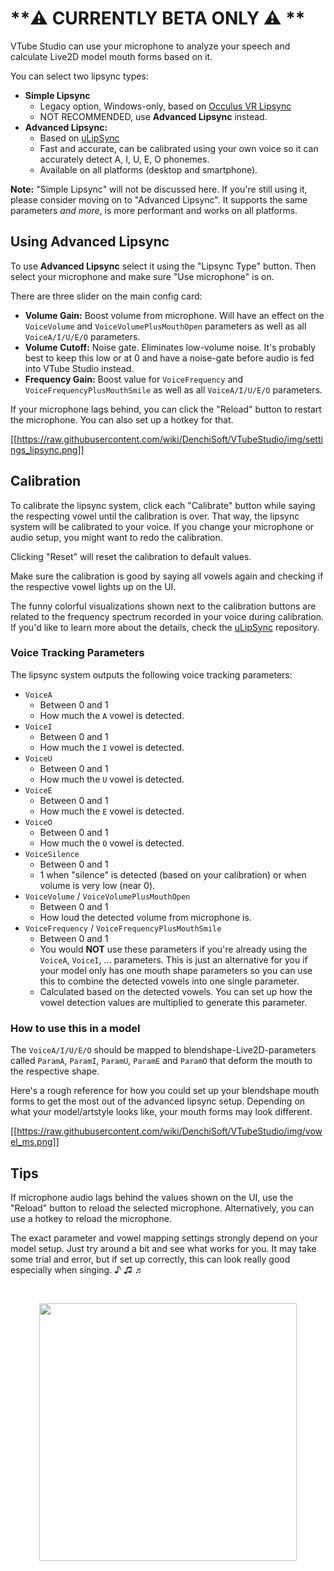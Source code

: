 # **⚠️ CURRENTLY BETA ONLY ⚠️ **

VTube Studio can use your microphone to analyze your speech and calculate Live2D model mouth forms based on it.

You can select two lipsync types:
* **Simple Lipsync**
  * Legacy option, Windows-only, based on [Occulus VR Lipsync](https://developer.oculus.com/documentation/unity/audio-ovrlipsync-unity/)
  * NOT RECOMMENDED, use **Advanced Lipsync** instead.
* **Advanced Lipsync:**
  * Based on [uLipSync](https://github.com/hecomi/uLipSync)
  * Fast and accurate, can be calibrated using your own voice so it can accurately detect A, I, U, E, O phonemes.
  * Available on all platforms (desktop and smartphone).

**Note:** "Simple Lipsync" will not be discussed here. If you're still using it, please consider moving on to "Advanced Lipsync". It supports the same parameters _and more_, is more performant and works on all platforms.

## Using Advanced Lipsync

To use **Advanced Lipsync** select it using the "Lipsync Type" button. Then select your microphone and make sure "Use microphone" is on.

There are three slider on the main config card:

* **Volume Gain:** Boost volume from microphone. Will have an effect on the `VoiceVolume` and `VoiceVolumePlusMouthOpen` parameters as well as all `VoiceA/I/U/E/O` parameters.
* **Volume Cutoff:** Noise gate. Eliminates low-volume noise. It's probably best to keep this low or at 0 and have a noise-gate before audio is fed into VTube Studio instead.
* **Frequency Gain:** Boost value for `VoiceFrequency` and `VoiceFrequencyPlusMouthSmile` as well as all `VoiceA/I/U/E/O` parameters. 

If your microphone lags behind, you can click the "Reload" button to restart the microphone. You can also set up a hotkey for that.

[[https://raw.githubusercontent.com/wiki/DenchiSoft/VTubeStudio/img/settings_lipsync.png]]

## Calibration

To calibrate the lipsync system, click each "Calibrate" button while saying the respecting vowel until the calibration is over. That way, the lipsync system will be calibrated to your voice. If you change your microphone or audio setup, you might want to redo the calibration.

Clicking "Reset" will reset the calibration to default values.

Make sure the calibration is good by saying all vowels again and checking if the respective vowel lights up on the UI.

The funny colorful visualizations shown next to the calibration buttons are related to the frequency spectrum recorded in your voice during calibration. If you'd like to learn more about the details, check the [uLipSync](https://github.com/hecomi/uLipSync) repository.

### Voice Tracking Parameters

The lipsync system outputs the following voice tracking parameters:

* `VoiceA`
  * Between 0 and 1
  * How much the `A` vowel is detected.
* `VoiceI`
  * Between 0 and 1
  * How much the `I` vowel is detected. 
* `VoiceU`
  * Between 0 and 1
  * How much the `U` vowel is detected. 
* `VoiceE`
  * Between 0 and 1
  * How much the `E` vowel is detected. 
* `VoiceO`
  * Between 0 and 1
  * How much the `O` vowel is detected. 
* `VoiceSilence`
  * Between 0 and 1
  * 1 when "silence" is detected (based on your calibration) or when volume is very low (near 0).
* `VoiceVolume` / `VoiceVolumePlusMouthOpen`
  * Between 0 and 1
  * How loud the detected volume from microphone is.
* `VoiceFrequency` / `VoiceFrequencyPlusMouthSmile`
  * Between 0 and 1
  * You would **NOT** use these parameters if you're already using the `VoiceA`, `VoiceI`, ... parameters. This is just an alternative for you if your model only has one mouth shape parameters so you can use this to combine the detected vowels into one single parameter.
  * Calculated based on the detected vowels. You can set up how the vowel detection values are multiplied to generate this parameter.

### How to use this in a model

The `VoiceA/I/U/E/O` should be mapped to blendshape-Live2D-parameters called `ParamA`, `ParamI`, `ParamU`, `ParamE` and `ParamO` that deform the mouth to the respective shape.

Here's a rough reference for how you could set up your blendshape mouth forms to get the most out of the advanced lipsync setup. Depending on what your model/artstyle looks like, your mouth forms may look different.

[[https://raw.githubusercontent.com/wiki/DenchiSoft/VTubeStudio/img/vowel_ms.png]]












## Tips

If microphone audio lags behind the values shown on the UI, use the "Reload" button to reload the selected microphone. Alternatively, you can use a hotkey to reload the microphone.

The exact parameter and vowel mapping settings strongly depend on your model setup. Just try around a bit and see what works for you. It may take some trial and error, but if set up correctly, this can look really good especially when singing.  ♪ ♫ ♬

<br/>
<p align="center">
  <img src="https://raw.githubusercontent.com/wiki/DenchiSoft/VTubeStudio/img/karaoke_saiten.png" width="412"/>
</p>
<br/>



